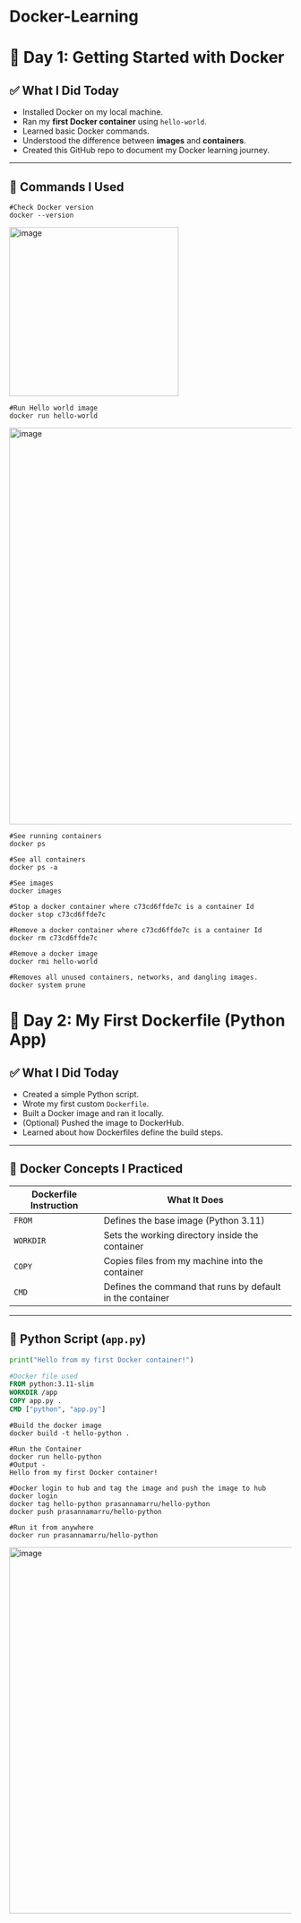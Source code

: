 # Docker-Learning
# 🐳 Day 1: Getting Started with Docker

## ✅ What I Did Today
- Installed Docker on my local machine.
- Ran my **first Docker container** using `hello-world`.
- Learned basic Docker commands.
- Understood the difference between **images** and **containers**.
- Created this GitHub repo to document my Docker learning journey.

---

## 🔧 Commands I Used

```shell
#Check Docker version
docker --version
```
<img width="302" alt="image" src="https://github.com/user-attachments/assets/48bcdb82-4e54-49ec-9cdb-af5000aab415" />
<br>

```shell
#Run Hello world image
docker run hello-world
```
<img width="708" alt="image" src="https://github.com/user-attachments/assets/6d413a1f-3b3f-4496-b69a-3ae283930cc8" />

<br>

```shell
#See running containers
docker ps
```

```shell
#See all containers
docker ps -a
```

```shell
#See images
docker images
```

```shell
#Stop a docker container where c73cd6ffde7c is a container Id
docker stop c73cd6ffde7c
```


```shell
#Remove a docker container where c73cd6ffde7c is a container Id
docker rm c73cd6ffde7c
```


```shell
#Remove a docker image
docker rmi hello-world
```

```shell
#Removes all unused containers, networks, and dangling images.
docker system prune
```

# 🐳 Day 2: My First Dockerfile (Python App)

## ✅ What I Did Today
- Created a simple Python script.
- Wrote my first custom `Dockerfile`.
- Built a Docker image and ran it locally.
- (Optional) Pushed the image to DockerHub.
- Learned about how Dockerfiles define the build steps.

---

## 🧠 Docker Concepts I Practiced

| Dockerfile Instruction | What It Does |
|------------------------|--------------|
| `FROM` | Defines the base image (Python 3.11) |
| `WORKDIR` | Sets the working directory inside the container |
| `COPY` | Copies files from my machine into the container |
| `CMD` | Defines the command that runs by default in the container |

---
## 📝 Python Script (`app.py`)

```python
print("Hello from my first Docker container!")
```

```Dockerfile
#Docker file used
FROM python:3.11-slim
WORKDIR /app
COPY app.py .
CMD ["python", "app.py"]
```

```shell
#Build the docker image
docker build -t hello-python .
```

```shell
#Run the Container
docker run hello-python
#Output -
Hello from my first Docker container!
```


```shell
#Docker login to hub and tag the image and push the image to hub
docker login
docker tag hello-python prasannamarru/hello-python
docker push prasannamarru/hello-python
```

```shell
#Run it from anywhere
docker run prasannamarru/hello-python
```
<img width="654" alt="image" src="https://github.com/user-attachments/assets/b816710b-2272-491c-b92b-79585ed05530" />



